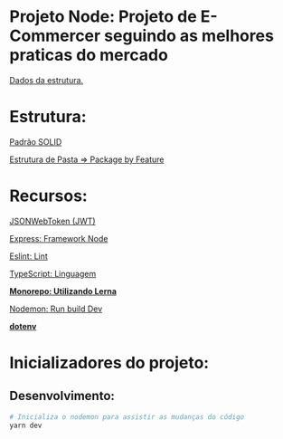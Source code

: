 # Projeto Node: Projeto de E-Commercer seguindo as melhores praticas do mercado

[Dados da estrutura.](https://www.notion.so/Dados-da-estrutura-e5bc28704caa42fe858f1b1fdb2c69ef)

# Estrutura:

[Padrão SOLID](https://www.notion.so/Padr-o-SOLID-658050b6483a450081258922c6238365)

[Estrutura de Pasta ⇒ Package by Feature](https://www.notion.so/Estrutura-de-Pasta-Package-by-Feature-be3aa583e97f462f951658a58c6dd64c)

# Recursos:


[JSONWebToken (JWT)](https://www.notion.so/JSONWebToken-JWT-664b0bf453004051b1a49ab2c03e650d)

[Express: Framework Node](https://www.notion.so/Express-Framework-Node-9b2ce62a62e647ca871923047bb46aff)

[Eslint: Lint](https://www.notion.so/Eslint-Lint-0f04841751e042688718f3caa9095e07)

[TypeScript: Linguagem](https://www.notion.so/TypeScript-Linguagem-f49252035a1d49e3a78566b129d14d96)

[****Monorepo: Utilizando Lerna**** ](https://www.notion.so/Monorepo-Utilizando-Lerna-8c07d213431749a1b3ed8549c7915e0c)

[Nodemon: Run build Dev](https://www.notion.so/Nodemon-Run-build-Dev-26fc0cdb1ace417bbb8bc1fbf59e1f71)

[****dotenv****](https://www.notion.so/dotenv-26e4c6ff4b7646d4b40aea4ad3e3a8f3)

# Inicializadores do projeto:

## Desenvolvimento:

```bash
# Inicializa o nodemon para assistir as mudanças do código
yarn dev
```
